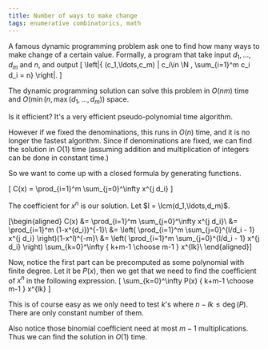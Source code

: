 ```yaml
---
title: Number of ways to make change
tags: enumerative combinatorics, math
---
```


A famous dynamic programming problem ask one to find how many ways to make change of a certain value. Formally, a program that take input $d_1,\ldots,d_m$ and $n$, and output 
\[
 \left|\{ (c_1,\ldots,c_m) | c_i\in \N , \sum_{i=1}^m c_i d_i = n\} \right|.
\]

The dynamic programming solution can solve this problem in $O(nm)$ time and $O(\min(n,\max(d_1,\ldots,d_m))$ space. 

Is it efficient? It's a very efficient pseudo-polynomial time algorithm. 

However if we fixed the denominations, this runs in $O(n)$ time, and it is no longer the fastest algorithm. Since if denominations are fixed, we can find the solution in $O(1)$ time (assuming addition and multiplication of integers can be done in constant time.)

So we want to come up with a closed formula by generating functions.

\[
C(x) = \prod_{i=1}^m \sum_{j=0}^\infty x^{j d_i}
\]

The coefficient for $x^n$ is our solution. Let $l = \lcm(d_1,\ldots,d_m)$.

\[\begin{aligned}
C(x) &= \prod_{i=1}^m \sum_{j=0}^\infty x^{j d_i}\\
&= \prod_{i=1}^m (1-x^{d_i})^{-1}\\
&= \left( \prod_{i=1}^m \sum_{j=0}^{l/d_i - 1} x^{j d_i} \right)(1-x^l)^{-m}\\
&= \left( \prod_{i=1}^m \sum_{j=0}^{l/d_i - 1} x^{j d_i} \right)
\sum_{k=0}^\infty { k+m-1 \choose m-1  } x^{lk}\\
\end{aligned}\]

Now, notice the first part can be precomputed as some polynomial with finite degree. Let it be $P(x)$, then we get that we need to find the coefficient of $x^n$ in the following expression.
\[
\sum_{k=0}^\infty P(x) { k+m-1 \choose m-1  } x^{lk}
\]

This is of course easy as we only need to test $k$'s where $n-lk \leq \deg(P)$. There are only constant number of them. 

Also notice those binomial coefficient need at most $m-1$ multiplications.
Thus we can find the solution in $O(1)$ time. 